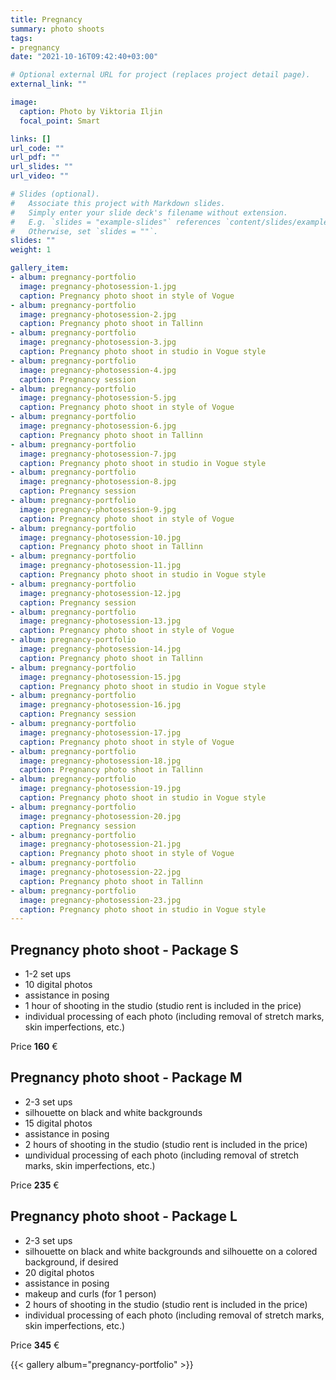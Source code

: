 ```yaml
---
title: Pregnancy 
summary: photo shoots
tags:
- pregnancy
date: "2021-10-16T09:42:40+03:00"

# Optional external URL for project (replaces project detail page).
external_link: ""

image:
  caption: Photo by Viktoria Iljin
  focal_point: Smart

links: []
url_code: ""
url_pdf: ""
url_slides: ""
url_video: ""

# Slides (optional).
#   Associate this project with Markdown slides.
#   Simply enter your slide deck's filename without extension.
#   E.g. `slides = "example-slides"` references `content/slides/example-slides.md`.
#   Otherwise, set `slides = ""`.
slides: ""
weight: 1

gallery_item:
- album: pregnancy-portfolio
  image: pregnancy-photosession-1.jpg
  caption: Pregnancy photo shoot in style of Vogue 
- album: pregnancy-portfolio
  image: pregnancy-photosession-2.jpg
  caption: Pregnancy photo shoot in Tallinn
- album: pregnancy-portfolio
  image: pregnancy-photosession-3.jpg
  caption: Pregnancy photo shoot in studio in Vogue style
- album: pregnancy-portfolio
  image: pregnancy-photosession-4.jpg
  caption: Pregnancy session
- album: pregnancy-portfolio
  image: pregnancy-photosession-5.jpg
  caption: Pregnancy photo shoot in style of Vogue   
- album: pregnancy-portfolio
  image: pregnancy-photosession-6.jpg
  caption: Pregnancy photo shoot in Tallinn
- album: pregnancy-portfolio
  image: pregnancy-photosession-7.jpg
  caption: Pregnancy photo shoot in studio in Vogue style
- album: pregnancy-portfolio
  image: pregnancy-photosession-8.jpg
  caption: Pregnancy session
- album: pregnancy-portfolio
  image: pregnancy-photosession-9.jpg
  caption: Pregnancy photo shoot in style of Vogue 
- album: pregnancy-portfolio
  image: pregnancy-photosession-10.jpg
  caption: Pregnancy photo shoot in Tallinn
- album: pregnancy-portfolio
  image: pregnancy-photosession-11.jpg
  caption: Pregnancy photo shoot in studio in Vogue style
- album: pregnancy-portfolio
  image: pregnancy-photosession-12.jpg
  caption: Pregnancy session
- album: pregnancy-portfolio
  image: pregnancy-photosession-13.jpg
  caption: Pregnancy photo shoot in style of Vogue   
- album: pregnancy-portfolio
  image: pregnancy-photosession-14.jpg
  caption: Pregnancy photo shoot in Tallinn
- album: pregnancy-portfolio
  image: pregnancy-photosession-15.jpg
  caption: Pregnancy photo shoot in studio in Vogue style
- album: pregnancy-portfolio
  image: pregnancy-photosession-16.jpg
  caption: Pregnancy session
- album: pregnancy-portfolio
  image: pregnancy-photosession-17.jpg
  caption: Pregnancy photo shoot in style of Vogue 
- album: pregnancy-portfolio
  image: pregnancy-photosession-18.jpg
  caption: Pregnancy photo shoot in Tallinn
- album: pregnancy-portfolio
  image: pregnancy-photosession-19.jpg
  caption: Pregnancy photo shoot in studio in Vogue style
- album: pregnancy-portfolio
  image: pregnancy-photosession-20.jpg
  caption: Pregnancy session
- album: pregnancy-portfolio
  image: pregnancy-photosession-21.jpg
  caption: Pregnancy photo shoot in style of Vogue   
- album: pregnancy-portfolio
  image: pregnancy-photosession-22.jpg
  caption: Pregnancy photo shoot in Tallinn
- album: pregnancy-portfolio
  image: pregnancy-photosession-23.jpg
  caption: Pregnancy photo shoot in studio in Vogue style
---
```

## Pregnancy photo shoot - Package S

* 1-2 set ups
* 10 digital photos 
* assistance in posing
* 1 hour of shooting in the studio (studio rent is included in the price)
* individual processing of each photo (including removal of stretch marks, skin imperfections, etc.)

Price **160** €

## Pregnancy photo shoot - Package M

* 2-3 set ups
* silhouette on black and white backgrounds
* 15 digital photos 
* assistance in posing
* 2 hours of shooting in the studio (studio rent is included in the price)
* шndividual processing of each photo (including removal of stretch marks, skin imperfections, etc.)

Price **235** €

## Pregnancy photo shoot - Package L

* 2-3 set ups
* silhouette on black and white backgrounds and silhouette on a colored background, if desired
* 20 digital photos 
* assistance in posing
* makeup and curls (for 1 person)
* 2 hours of shooting in the studio (studio rent is included in the price)
* individual processing of each photo (including removal of stretch marks, skin imperfections, etc.)

Price **345** €

{{< gallery album="pregnancy-portfolio" >}}